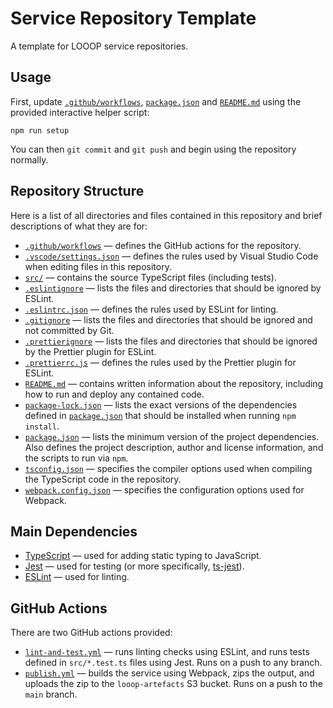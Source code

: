 # Service Repository Template

A template for LOOOP service repositories.

## Usage

First, update [`.github/workflows`](.github/workflows), [`package.json`](package.json) and [`README.md`](README.md) using the provided interactive helper script:

```
npm run setup
```

You can then `git commit` and `git push` and begin using the repository normally.

## Repository Structure

Here is a list of all directories and files contained in this repository and brief descriptions of what they are for:

- [`.github/workflows`](.github/workflows) &mdash; defines the GitHub actions for the repository.
- [`.vscode/settings.json`](.vscode/settings.json) &mdash; defines the rules used by Visual Studio Code when editing files in this repository.
- [`src/`](src/) &mdash; contains the source TypeScript files (including tests).
- [`.eslintignore`](.eslintignore) &mdash; lists the files and directories that should be ignored by ESLint.
- [`.eslintrc.json`](.eslintrc.json) &mdash; defines the rules used by ESLint for linting.
- [`.gitignore`](.gitignore) &mdash; lists the files and directories that should be ignored and not committed by Git.
- [`.prettierignore`](.gitignore) &mdash; lists the files and directories that should be ignored by the Prettier plugin for ESLint.
- [`.prettierrc.js`](.prettierrc.js) &mdash; defines the rules used by the Prettier plugin for ESLint.
- [`README.md`](README.md) &mdash; contains written information about the repository, including how to run and deploy any contained code.
- [`package-lock.json`](package-lock.json) &mdash; lists the exact versions of the dependencies defined in [`package.json`](package.json) that should be installed when running `npm install`.
- [`package.json`](package.json) &mdash; lists the minimum version of the project dependencies. Also defines the project description, author and license information, and the scripts to run via `npm`.
- [`tsconfig.json`](tsconfig.json) &mdash; specifies the compiler options used when compiling the TypeScript code in the repository.
- [`webpack.config.json`](webpack.config.json) &mdash; specifies the configuration options used for Webpack.

## Main Dependencies

- [TypeScript](https://www.npmjs.com/package/typescript) &mdash; used for adding static typing to JavaScript.
- [Jest](https://www.npmjs.com/package/jest) &mdash; used for testing (or more specifically, [ts-jest](https://www.npmjs.com/package/ts-jest)).
- [ESLint](https://www.npmjs.com/package/eslint) &mdash; used for linting.

## GitHub Actions

There are two GitHub actions provided:
- [`lint-and-test.yml`](.github/workflows/lint-and-test.yml) &mdash; runs linting checks using ESLint, and runs tests defined in `src/*.test.ts` files using Jest. Runs on a push to any branch.
- [`publish.yml`](.github/workflows/publish.yml) &mdash; builds the service using Webpack, zips the output, and uploads the zip to the `looop-artefacts` S3 bucket. Runs on a push to the `main` branch.